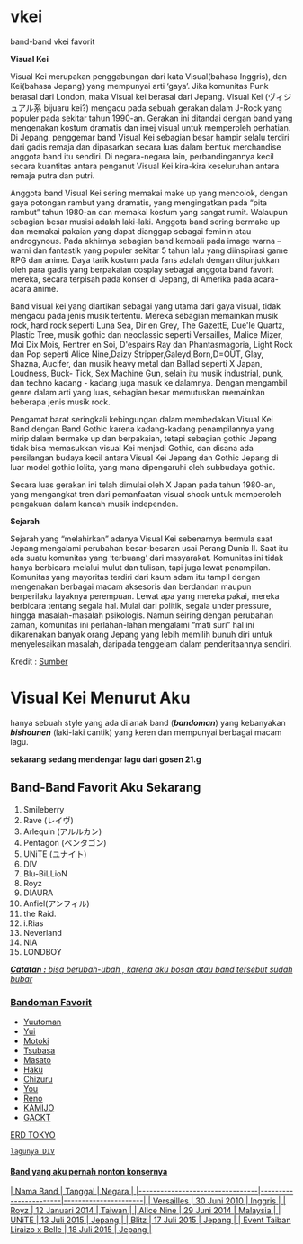 # vkei
band-band vkei favorit

**Visual Kei**

Visual Kei merupakan penggabungan dari kata Visual(bahasa Inggris), dan Kei(bahasa Jepang) yang mempunyai arti ‘gaya’. Jika komunitas Punk berasal dari London, maka Visual kei berasal dari Jepang. Visual Kei (ヴィジュアル系 bijuaru kei?) mengacu pada sebuah gerakan dalam J-Rock yang populer pada sekitar tahun 1990-an. Gerakan ini ditandai dengan band yang mengenakan kostum dramatis dan imej visual untuk memperoleh perhatian. Di Jepang, penggemar band Visual Kei sebagian besar hampir selalu terdiri dari gadis remaja dan dipasarkan secara luas dalam bentuk merchandise anggota band itu sendiri. Di negara-negara lain, perbandingannya kecil secara kuantitas antara penganut Visual Kei kira-kira keseluruhan antara remaja putra dan putri.

Anggota band Visual Kei sering memakai make up yang mencolok, dengan gaya potongan rambut yang dramatis, yang mengingatkan pada “pita rambut” tahun 1980-an dan memakai kostum yang sangat rumit. Walaupun sebagian besar musisi adalah laki-laki. Anggota band sering bermake up dan memakai pakaian yang dapat dianggap sebagai feminin atau androgynous. Pada akhirnya sebagian band kembali pada image warna – warni dan fantastik yang populer sekitar 5 tahun lalu yang diinspirasi game RPG dan anime. Daya tarik kostum pada fans adalah dengan ditunjukkan oleh para gadis yang berpakaian cosplay sebagai anggota band favorit mereka, secara terpisah pada konser di Jepang, di Amerika pada acara-acara anime.

Band visual kei yang diartikan sebagai yang utama dari gaya visual, tidak mengacu pada jenis musik tertentu. Mereka sebagian memainkan musik rock, hard rock seperti Luna Sea, Dir en Grey, The GazettE, Due'le Quartz, Plastic Tree, musik gothic dan neoclassic seperti Versailles, Malice Mizer, Moi Dix Mois, Rentrer en Soi, D'espairs Ray dan Phantasmagoria, Light Rock dan Pop seperti Alice Nine,Daizy Stripper,Galeyd,Born,D=OUT, Glay, Shazna, Aucifer, dan musik heavy metal dan Ballad seperti X Japan, Loudness, Buck- Tick, Sex Machine Gun, selain itu musik industrial, punk, dan techno kadang - kadang juga masuk ke dalamnya. Dengan mengambil genre dalam arti yang luas, sebagian besar memutuskan memainkan beberapa jenis musik rock.

Pengamat barat seringkali kebingungan dalam membedakan Visual Kei Band dengan Band Gothic karena kadang-kadang penampilannya yang mirip dalam bermake up dan berpakaian, tetapi sebagian gothic Jepang tidak bisa memasukkan visual Kei menjadi Gothic, dan disana ada persilangan budaya kecil antara Visual Kei Jepang dan Gothic Jepang di luar model gothic lolita, yang mana dipengaruhi oleh subbudaya gothic.

Secara luas gerakan ini telah dimulai oleh X Japan pada tahun 1980-an, yang mengangkat tren dari pemanfaatan visual shock untuk memperoleh pengakuan dalam kancah musik independen.

**Sejarah**

Sejarah yang “melahirkan” adanya Visual Kei sebenarnya bermula saat Jepang mengalami perubahan besar-besaran usai Perang Dunia II. Saat itu ada suatu komunitas yang ‘terbuang’ dari masyarakat. Komunitas ini tidak hanya berbicara melalui mulut dan tulisan, tapi juga lewat penampilan. Komunitas yang mayoritas terdiri dari kaum adam itu tampil dengan mengenakan berbagai macam aksesoris dan berdandan maupun berperilaku layaknya perempuan. Lewat apa yang mereka pakai, mereka berbicara tentang segala hal. Mulai dari politik, segala under pressure, hingga masalah-masalah psikologis. Namun seiring dengan perubahan zaman, komunitas ini perlahan-lahan mengalami “mati suri” hal ini dikarenakan banyak orang Jepang yang lebih memilih bunuh diri untuk menyelesaikan masalah, daripada tenggelam dalam penderitaannya sendiri.

Kredit : [Sumber](https://id.wikipedia.org/wiki/Visual_Kei"Sumber")

<h1>Visual Kei Menurut Aku</h1>
hanya sebuah style yang ada di anak band (<b><i>bandoman</i></b>) yang  kebanyakan <b><i>bishounen</i></b> (laki-laki cantik) yang keren dan mempunyai berbagai macam lagu. 

<p><strong> sekarang sedang mendengar lagu dari gosen 21.g</p></strong>

<h2>Band-Band Favorit Aku Sekarang</h2>
<ol>
    <li>Smileberry</li>
    <li>Rave (レイヴ)</li>
    <li>Arlequin (アルルカン)</li>
    <li>Pentagon (ペンタゴン)</li>
    <li>UNiTE (ユナイト)</li>
    <li>DIV</li>
    <li>Blu-BiLLioN</li>
    <li>Royz</li>
    <li>DIAURA</li>
    <li>Anfiel(アンフィル)</li>
    <li>the Raid.</li>
    <li>i.Rias</li>
    <li>Neverland</li>
    <li>NIA</li>
    <li>LONDBOY</li>
</ol>

<u><i><b>Catatan :</b> bisa berubah-ubah , karena aku bosan atau band tersebut sudah bubar</i><u>

<h3>Bandoman Favorit</h3>

<ul>
   <li>Yuutoman</li>
   <li>Yui</li>
   <li>Motoki</li>
   <li>Tsubasa</li>
   <li>Masato</li>
   <li>Haku</li>
   <li>Chizuru</li>
   <li>You</li>
   <li>Reno</li>
   <li>KAMIJO</li>
   <li>GACKT</li>
</ul>

<p>ERD TOKYO</p>

<pre><code>lagunya DIV
</code></pre>

<h4>Band yang aku pernah nonton konsernya</h4>
| Nama Band                       | Tanggal               | Negara               |
|---------------------------------|-----------------------|----------------------|
| Versailles                      | 30 Juni 2010          | Inggris              |
| Royz                            | 12 Januari 2014       | Taiwan               |
| Alice Nine                      | 29 Juni 2014          | Malaysia             |
| UNiTE                           | 13 Juli 2015          | Jepang               |
| Blitz                           | 17 Juli 2015          | Jepang               |
| Event Taiban Liraizo x Belle    | 18 Juli 2015          | Jepang               |
